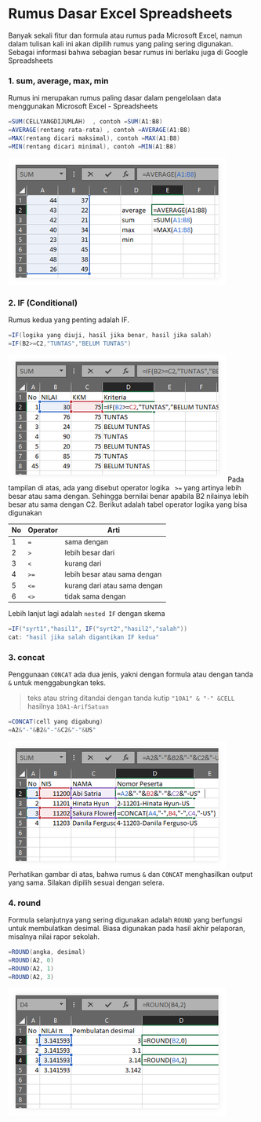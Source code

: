 # Rumus Dasar Excel Spreadsheets

Banyak sekali fitur dan formula atau rumus pada Microsoft Excel, namun dalam tulisan kali ini akan dipilih rumus yang paling sering digunakan. Sebagai informasi bahwa sebagian besar rumus ini berlaku juga di Google Spreadsheets

### 1. sum, average, max, min 
Rumus ini merupakan rumus paling dasar dalam pengelolaan data menggunakan Microsoft Excel - Spreadsheets
```scala
=SUM(CELLYANGDIJUMLAH)  , contoh =SUM(A1:B8)
=AVERAGE(rentang rata-rata) , contoh =AVERAGE(A1:B8)
=MAX(rentang dicari maksimal), contoh =MAX(A1:B8)
=MIN(rentang dicari minimal), contoh =MIN(A1:B8)
```
![rumus sum average](1-s.png "rumus atau formula dasar sum, average")

### 2. IF (Conditional)
Rumus kedua yang penting adalah IF. 
```scala
=IF(logika yang diuji, hasil jika benar, hasil jika salah)
=IF(B2>=C2,"TUNTAS","BELUM TUNTAS")
```
![rumus IF](2-s.png "rumus IF")
Pada tampilan di atas, ada yang disebut operator logika ` >=` yang artinya lebih besar atau sama dengan. Sehingga bernilai benar apabila B2 nilainya lebih besar atu sama dengan C2. Berikut adalah tabel operator logika yang bisa digunakan

| No | Operator | Arti                          |
|----|----------|-------------------------------|
| 1  | ` = `    | sama dengan                   |
| 2  | ` > `    | lebih besar dari              |
| 3  | ` < `    | kurang dari                   |
| 4  | ` >= `   | lebih besar atau sama dengan  |
| 5  | ` <= `   | kurang dari atau sama dengan  |
| 6  | ` <> `   | tidak sama dengan             |

Lebih lanjut lagi adalah `nested IF` dengan skema
```scala
=IF("syrt1","hasil1", IF("syrt2","hasil2","salah"))
cat: "hasil jika salah digantikan IF kedua"
```

### 3. concat
Penggunaan `CONCAT` ada dua jenis, yakni dengan formula atau dengan tanda `&` untuk menggabungkan teks. 
> teks atau string ditandai dengan tanda kutip `"10A1" & "-" &CELL`
> hasilnya `10A1-ArifSatuan`
 
```scala
=CONCAT(cell yang digabung)
=A2&"-"&B2&"-"&C2&"-"&US"
```
![concat](3-s.png "contoh penggabungan teks")
Perhatikan gambar di atas, bahwa rumus `&` dan `CONCAT` menghasilkan output yang sama. Silakan dipilih sesuai dengan selera.

### 4. round
Formula selanjutnya yang sering digunakan adalah `ROUND` yang berfungsi untuk membulatkan desimal. Biasa digunakan pada hasil akhir pelaporan, misalnya nilai rapor sekolah. 
```scala
=ROUND(angka, desimal)
=ROUND(A2, 0)
=ROUND(A2, 1)
=ROUND(A2, 3)
```
![round](4-s.png "Contoh penggunaan round") 

